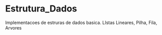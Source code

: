 # Estrutura_Dados
 Implementacoes de estruras de dados basica.
 LIstas Lineares,
 Pilha,
 Fila,
 Arvores
